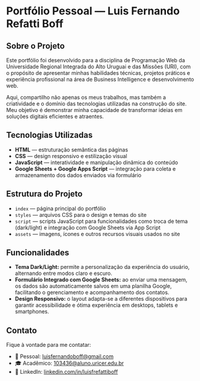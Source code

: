 # Portfólio Pessoal — Luis Fernando Refatti Boff

## Sobre o Projeto

Este portfólio foi desenvolvido para a disciplina de Programação Web da Universidade Regional Integrada do Alto Uruguai e das Missões (URI), com o propósito de apresentar minhas habilidades técnicas, projetos práticos e experiência profissional na área de Business Intelligence e desenvolvimento web.

Aqui, compartilho não apenas os meus trabalhos, mas também a criatividade e o domínio das tecnologias utilizadas na construção do site. Meu objetivo é demonstrar minha capacidade de transformar ideias em soluções digitais eficientes e atraentes.

## Tecnologias Utilizadas

- **HTML** — estruturação semântica das páginas
- **CSS** — design responsivo e estilização visual
- **JavaScript** — interatividade e manipulação dinâmica do conteúdo
- **Google Sheets + Google Apps Script** — integração para coleta e armazenamento dos dados enviados via formulário

## Estrutura do Projeto

- `index` — página principal do portfólio
- `styles` — arquivos CSS para o design e temas do site
- `script` — scripts JavaScript para funcionalidades como troca de tema (dark/light) e integração com Google Sheets via App Script
- `assets` — imagens, ícones e outros recursos visuais usados no site

## Funcionalidades

- **Tema Dark/Light:** permite a personalização da experiência do usuário, alternando entre modos claro e escuro.
- **Formulário Integrado com Google Sheets:** ao enviar uma mensagem, os dados são automaticamente salvos em uma planilha Google, facilitando o gerenciamento e acompanhamento dos contatos.
- **Design Responsivo:** o layout adapta-se a diferentes dispositivos para garantir acessibilidade e ótima experiência em desktops, tablets e smartphones.

## Contato

Fique à vontade para me contatar:

- 📧 Pessoal: luisfernandoboff@gmail.com
- 🎓 Acadêmico: 103436@aluno.uricer.edu.br
- 🔗 LinkedIn: [linkedin.com/in/luisfrefattiboff](https://www.linkedin.com/in/luisfrefattiboff/)